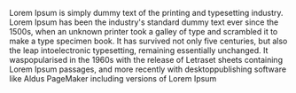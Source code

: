 Lorem Ipsum is simply dummy text of the printing and
typesetting industry. Lorem Ipsum has been the industry's
standard dummy text ever since the 1500s, when an unknown printer
took a galley of type and scrambled it to make a type specimen book.
It has survived not only five centuries, but also the leap 
intoelectronic typesetting, remaining essentially unchanged. It 
waspopularised in the 1960s with the release of Letraset sheets 
containing Lorem Ipsum passages, and more recently with 
desktoppublishing software like Aldus PageMaker including versions of 
Lorem Ipsum
